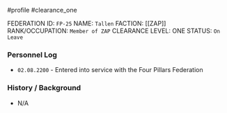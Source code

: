 #profile #clearance_one 

FEDERATION ID: `FP-25`
NAME: `Tallen`
FACTION: [[ZAP]]
RANK/OCCUPATION: `Member of ZAP`
CLEARANCE LEVEL: ONE
STATUS: `On Leave`

### Personnel Log
- `02.08.2200` - Entered into service with the Four Pillars Federation

### History / Background
- N/A
